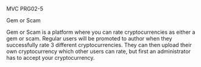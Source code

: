 MVC PRG02-5

Gem or Scam

Gem or Scam is a platform where you can rate cryptocurrencies as either a gem or scam.
Regular users will be promoted to author when they successfully rate 3 different cryptocurrencies.
They can then upload their own cryptocurrency which other users can rate, but first an administrator has
to accept your cryptocurrency. 
